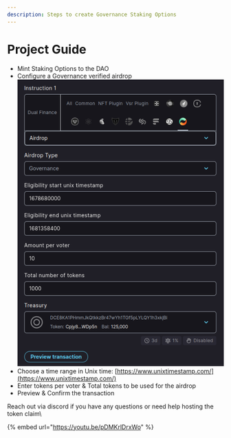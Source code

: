 ```yaml
---
description: Steps to create Governance Staking Options
---
```


# Project Guide

* Mint Staking Options to the DAO
* Configure a Governance verified airdrop\
  ![](<../../.gitbook/assets/Configure PoG Airdrop>)
* Choose a time range in Unix time: [https://www.unixtimestamp.com/](https://www.unixtimestamp.com/)
* Enter tokens per voter & Total tokens to be used for the airdrop
* Preview & Confirm the transaction

Reach out via discord if you have any questions or need help hosting the token claim\\

{% embed url="https://youtu.be/pDMKrlDrxWo" %}
